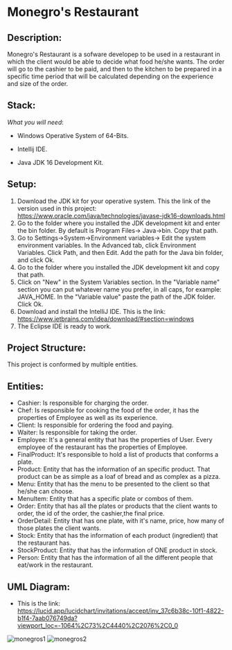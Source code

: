 # Monegro's Restaurant
## Description:
Monegro's Restaurant is a sofware developep to be used in a restaurant in which the client would be able to decide what food he/she wants. The order will go to the cashier to be paid, and then to the kitchen to be prepared in a specific time period that will be calculated depending on the experience and size of the order.
## Stack:
*What you will need*:

- Windows Operative System of 64-Bits.

- Intellij IDE.

- Java JDK 16 Development Kit.

## Setup:
1. Download the JDK kit for your operative system. This the link of the version used in this project: https://www.oracle.com/java/technologies/javase-jdk16-downloads.html
2. Go to the folder where you installed the JDK development kit and enter the bin folder. By default is Program Files-> Java->bin. Copy that path.
3. Go to Settings->System->Environment variables-> Edit the system environment variables. In the Advanced tab, click Environment Variables. Click Path, and then Edit. Add the path for the Java bin folder, and click Ok.
4. Go to the folder where you installed the JDK development kit and copy that path.
5. Click on "New" in the System Variables section. In the "Variable name" section you can put whatever name you prefer, in all caps, for example: JAVA_HOME. In the "Variable value" paste the path of the JDK folder. Click Ok.   
2. Download and install the IntelliJ IDE. This is the link: https://www.jetbrains.com/idea/download/#section=windows
7. The Eclipse IDE is ready to work.
## Project Structure:
This project is conformed by multiple entities.
## Entities:
- Cashier: Is responsible for charging the order.
- Chef: Is responsible for cooking the food of the order, it has the properties of Employee as well as its experience.
- Client: Is responsible for ordering the food and paying.
- Waiter: Is responsible for taking the order.  
- Employee: It's a general entity that has the properties of User. Every employee of the restaurant has the properties of Employee.
- FinalProduct: It's responsible to hold a list of products that conforms a plate.
- Product: Entity that has the information of an specific product. That product can be as simple as a loaf of bread and as complex as a pizza.
- Menu: Entity that has the menu to be presented to the client so that he/she can choose.
- MenuItem: Entity that has a specific plate or combos of them.
- Order: Entity that has all the plates or products that the client wants to order, the id of the order, the cashier,the final price.
- OrderDetail: Entity that has one plate, with it's name, price, how many of those plates the client wants.
- Stock: Entity that has the information of each product (ingredient) that the restaurant has.
- StockProduct: Entity that has the information of ONE product in stock.
- Person: Entity that has the information of all the different people that eat/work in the restaurant.

## UML Diagram:
- This is the link: https://lucid.app/lucidchart/invitations/accept/inv_37c6b38c-10f1-4822-b1f4-7aab076749da?viewport_loc=-1064%2C73%2C4440%2C2076%2C0_0

![monegros1](https://user-images.githubusercontent.com/68748760/116253967-f11db900-a73e-11eb-93e3-827a83aabb61.PNG)
![monegros2](https://user-images.githubusercontent.com/68748760/116253978-f4b14000-a73e-11eb-8f6b-1f7babf0d809.PNG)
